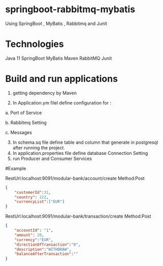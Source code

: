 # springboot-rabbitmq-mybatis
Using SpringBoot , MyBatis , Rabbitmq and Junit 

#	Technologies
Java 11
SpringBoot
MyBatis
Maven
RabbitMQ
Junit

#	Build and run applications
1.	getting dependency by Maven


2.	In Application.ym filel define configuration for :

   a.	Port of Service


  b.	Rabbitmq Setting


  c.	Messages

3.	In schema.sq file define table and column that generate in postgresql after running the project. 
4.	In application.properties file define database Connection Setting
5.	run Producer and Consumer Services

#Example


RestUrl:localhost:9091/modular-bank/account/create
Method:Post

```json
{ 
    "customerId":31,
    "country": 222,
    "currencyList":["EUR"] 
}
```

RestUrl:localhost:9091/modular-bank/transaction/create
Method:Post

```json
{ 
    "accountId": "1",
    "amount": 20,
    "currency":"EUR",
    "directionOfTransaction":"0",
    "description":"WITHDRAW", 
    "balanceAfterTransaction":"" 
}
```


